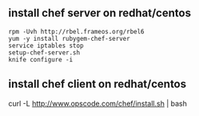 ## install chef server on redhat/centos

    rpm -Uvh http://rbel.frameos.org/rbel6
    yum -y install rubygem-chef-server
    service iptables stop
    setup-chef-server.sh
    knife configure -i

## install chef client on redhat/centos

   curl -L http://www.opscode.com/chef/install.sh | bash


